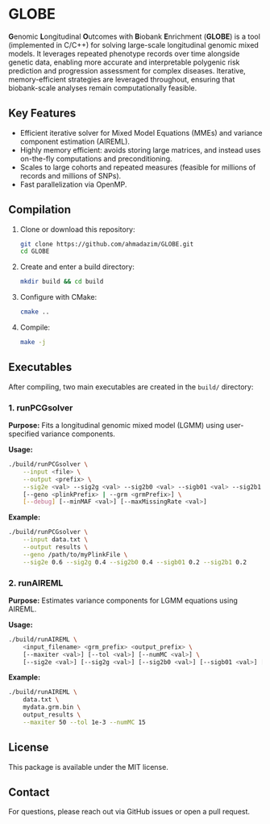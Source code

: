 # GLOBE

**G**enomic **L**ongitudinal **O**utcomes with **B**iobank **E**nrichment (**GLOBE**) is a tool (implemented in C/C++) for solving large-scale longitudinal genomic mixed models. It leverages repeated phenotype records over time alongside genetic data, enabling more accurate and interpretable polygenic risk prediction and progression assessment for complex diseases. Iterative, memory-efficient strategies are leveraged throughout, ensuring that biobank-scale analyses remain computationally feasible.

## Key Features
- Efficient iterative solver for Mixed Model Equations (MMEs) and variance component estimation (AIREML).
- Highly memory efficient: avoids storing large matrices, and instead uses on-the-fly computations and preconditioning.
- Scales to large cohorts and repeated measures (feasible for millions of records and millions of SNPs).
- Fast parallelization via OpenMP.

## Compilation
1. Clone or download this repository:
   ```bash
   git clone https://github.com/ahmadazim/GLOBE.git
   cd GLOBE
   ```
2. Create and enter a build directory:
    ```bash
    mkdir build && cd build
    ```
3. Configure with CMake:
    ```bash
    cmake ..
    ```
4. Compile: 
    ```bash
    make -j
    ```

## Executables
After compiling, two main executables are created in the `build/` directory:


### 1. **runPCGsolver**

**Purpose:** Fits a longitudinal genomic mixed model (LGMM) using user-specified variance components.

**Usage:**
 ```bash
 ./build/runPCGsolver \
     --input <file> \
     --output <prefix> \
     --sig2e <val> --sig2g <val> --sig2b0 <val> --sigb01 <val> --sig2b1 <val> \
     [--geno <plinkPrefix> | --grm <grmPrefix>] \
     [--debug] [--minMAF <val>] [--maxMissingRate <val>]
 ```

**Example:**
 ```bash 
 ./build/runPCGsolver \
     --input data.txt \
     --output results \
     --geno /path/to/myPlinkFile \
     --sig2e 0.6 --sig2g 0.4 --sig2b0 0.4 --sigb01 0.2 --sig2b1 0.2
 ```


### 2. **runAIREML**

**Purpose:** Estimates variance components for LGMM equations using AIREML.

**Usage:**
 ```bash
 ./build/runAIREML \
     <input_filename> <grm_prefix> <output_prefix> \
     [--maxiter <val>] [--tol <val>] [--numMC <val>] \
     [--sig2e <val>] [--sig2g <val>] [--sig2b0 <val>] [--sigb01 <val>] [--sig2b1 <val>]
 ```

**Example:**
 ```bash 
 ./build/runAIREML \
     data.txt \
     mydata.grm.bin \
     output_results \
     --maxiter 50 --tol 1e-3 --numMC 15
 ```

## License

This package is available under the MIT license.

## Contact

For questions, please reach out via GitHub issues or open a pull request.
